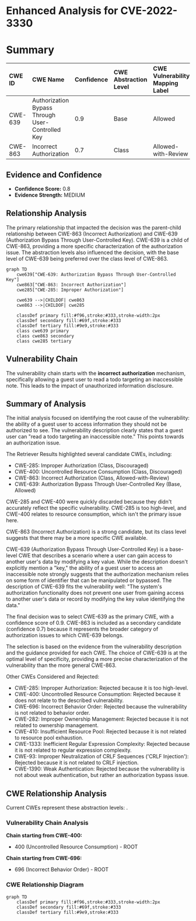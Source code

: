 # Enhanced Analysis for CVE-2022-3330

# Summary
| CWE ID  | CWE Name                                                  | Confidence | CWE Abstraction Level | CWE Vulnerability Mapping Label | CWE-Vulnerability Mapping Notes |
| :------- | :-------------------------------------------------------- | :--------- | :-------------------- | :------------------------------ | :------------------------------ |
| CWE-639 | Authorization Bypass Through User-Controlled Key       | 0.9        | Base                  | Allowed                         | Primary CWE                     |
| CWE-863 | Incorrect Authorization                                  | 0.7        | Class                 | Allowed-with-Review           | Secondary Candidate             |

## Evidence and Confidence

*   **Confidence Score:** 0.8
*   **Evidence Strength:** MEDIUM

## Relationship Analysis
The primary relationship that impacted the decision was the parent-child relationship between CWE-863 (Incorrect Authorization) and CWE-639 (Authorization Bypass Through User-Controlled Key). CWE-639 is a child of CWE-863, providing a more specific characterization of the authorization issue. The abstraction levels also influenced the decision, with the base level of CWE-639 being preferred over the class level of CWE-863.

```mermaid
graph TD
    cwe639["CWE-639: Authorization Bypass Through User-Controlled Key"]
    cwe863["CWE-863: Incorrect Authorization"]
    cwe285["CWE-285: Improper Authorization"]
    
    cwe639 -->|CHILDOF| cwe863
    cwe863 -->|CHILDOF| cwe285

    classDef primary fill:#f96,stroke:#333,stroke-width:2px
    classDef secondary fill:#69f,stroke:#333
    classDef tertiary fill:#9e9,stroke:#333
    class cwe639 primary
    class cwe863 secondary
    class cwe285 tertiary
```

## Vulnerability Chain
The vulnerability chain starts with the **incorrect authorization** mechanism, specifically allowing a guest user to read a todo targeting an inaccessible note. This leads to the impact of unauthorized information disclosure.

## Summary of Analysis
The initial analysis focused on identifying the root cause of the vulnerability: the ability of a guest user to access information they should not be authorized to see. The vulnerability description clearly states that a guest user can "read a todo targeting an inaccessible note." This points towards an authorization issue.

The Retriever Results highlighted several candidate CWEs, including:

*   CWE-285: Improper Authorization (Class, Discouraged)
*   CWE-400: Uncontrolled Resource Consumption (Class, Discouraged)
*   CWE-863: Incorrect Authorization (Class, Allowed-with-Review)
*   CWE-639: Authorization Bypass Through User-Controlled Key (Base, Allowed)

CWE-285 and CWE-400 were quickly discarded because they didn't accurately reflect the specific vulnerability. CWE-285 is too high-level, and CWE-400 relates to resource consumption, which isn't the primary issue here.

CWE-863 (Incorrect Authorization) is a strong candidate, but its class level suggests that there may be a more specific CWE available.

CWE-639 (Authorization Bypass Through User-Controlled Key) is a base-level CWE that describes a scenario where a user can gain access to another user's data by modifying a key value. While the description doesn't explicitly mention a "key," the ability of a guest user to access an inaccessible note strongly suggests that the authorization mechanism relies on some form of identifier that can be manipulated or bypassed. The description of CWE-639 fits the vulnerability well: "The system's authorization functionality does not prevent one user from gaining access to another user's data or record by modifying the key value identifying the data."

The final decision was to select CWE-639 as the primary CWE, with a confidence score of 0.9. CWE-863 is included as a secondary candidate (confidence 0.7) because it represents the broader category of authorization issues to which CWE-639 belongs.

The selection is based on the evidence from the vulnerability description and the guidance provided for each CWE. The choice of CWE-639 is at the optimal level of specificity, providing a more precise characterization of the vulnerability than the more general CWE-863.

Other CWEs Considered and Rejected:

*   CWE-285: Improper Authorization: Rejected because it is too high-level.
*   CWE-400: Uncontrolled Resource Consumption: Rejected because it does not relate to the described vulnerability.
*   CWE-696: Incorrect Behavior Order: Rejected because the vulnerability is not related to behavior order.
*   CWE-282: Improper Ownership Management: Rejected because it is not related to ownership management.
*   CWE-410: Insufficient Resource Pool: Rejected because it is not related to resource pool exhaustion.
*   CWE-1333: Inefficient Regular Expression Complexity: Rejected because it is not related to regular expression complexity.
*   CWE-93: Improper Neutralization of CRLF Sequences ('CRLF Injection'): Rejected because it is not related to CRLF injection.
*   CWE-1390: Weak Authentication: Rejected because the vulnerability is not about weak authentication, but rather an authorization bypass issue.


## CWE Relationship Analysis

Current CWEs represent these abstraction levels: .


### Vulnerability Chain Analysis

**Chain starting from CWE-400:**
- 400 (Uncontrolled Resource Consumption) - ROOT


**Chain starting from CWE-696:**
- 696 (Incorrect Behavior Order) - ROOT



### CWE Relationship Diagram

```mermaid
graph TD
    classDef primary fill:#f96,stroke:#333,stroke-width:2px
    classDef secondary fill:#69f,stroke:#333
    classDef tertiary fill:#9e9,stroke:#333
```